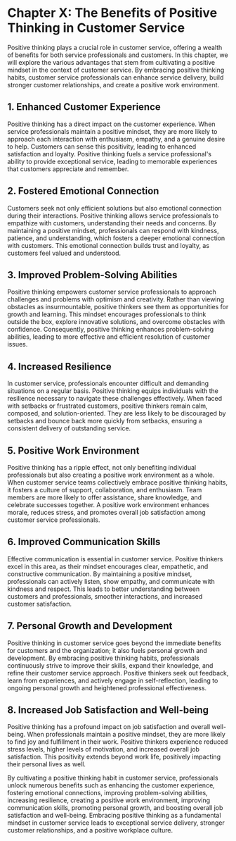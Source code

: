 Chapter X: The Benefits of Positive Thinking in Customer Service
================================================================

Positive thinking plays a crucial role in customer service, offering a wealth of benefits for both service professionals and customers. In this chapter, we will explore the various advantages that stem from cultivating a positive mindset in the context of customer service. By embracing positive thinking habits, customer service professionals can enhance service delivery, build stronger customer relationships, and create a positive work environment.

**1. Enhanced Customer Experience**
-----------------------------------

Positive thinking has a direct impact on the customer experience. When service professionals maintain a positive mindset, they are more likely to approach each interaction with enthusiasm, empathy, and a genuine desire to help. Customers can sense this positivity, leading to enhanced satisfaction and loyalty. Positive thinking fuels a service professional's ability to provide exceptional service, leading to memorable experiences that customers appreciate and remember.

**2. Fostered Emotional Connection**
------------------------------------

Customers seek not only efficient solutions but also emotional connection during their interactions. Positive thinking allows service professionals to empathize with customers, understanding their needs and concerns. By maintaining a positive mindset, professionals can respond with kindness, patience, and understanding, which fosters a deeper emotional connection with customers. This emotional connection builds trust and loyalty, as customers feel valued and understood.

**3. Improved Problem-Solving Abilities**
-----------------------------------------

Positive thinking empowers customer service professionals to approach challenges and problems with optimism and creativity. Rather than viewing obstacles as insurmountable, positive thinkers see them as opportunities for growth and learning. This mindset encourages professionals to think outside the box, explore innovative solutions, and overcome obstacles with confidence. Consequently, positive thinking enhances problem-solving abilities, leading to more effective and efficient resolution of customer issues.

**4. Increased Resilience**
---------------------------

In customer service, professionals encounter difficult and demanding situations on a regular basis. Positive thinking equips individuals with the resilience necessary to navigate these challenges effectively. When faced with setbacks or frustrated customers, positive thinkers remain calm, composed, and solution-oriented. They are less likely to be discouraged by setbacks and bounce back more quickly from setbacks, ensuring a consistent delivery of outstanding service.

**5. Positive Work Environment**
--------------------------------

Positive thinking has a ripple effect, not only benefiting individual professionals but also creating a positive work environment as a whole. When customer service teams collectively embrace positive thinking habits, it fosters a culture of support, collaboration, and enthusiasm. Team members are more likely to offer assistance, share knowledge, and celebrate successes together. A positive work environment enhances morale, reduces stress, and promotes overall job satisfaction among customer service professionals.

**6. Improved Communication Skills**
------------------------------------

Effective communication is essential in customer service. Positive thinkers excel in this area, as their mindset encourages clear, empathetic, and constructive communication. By maintaining a positive mindset, professionals can actively listen, show empathy, and communicate with kindness and respect. This leads to better understanding between customers and professionals, smoother interactions, and increased customer satisfaction.

**7. Personal Growth and Development**
--------------------------------------

Positive thinking in customer service goes beyond the immediate benefits for customers and the organization; it also fuels personal growth and development. By embracing positive thinking habits, professionals continuously strive to improve their skills, expand their knowledge, and refine their customer service approach. Positive thinkers seek out feedback, learn from experiences, and actively engage in self-reflection, leading to ongoing personal growth and heightened professional effectiveness.

**8. Increased Job Satisfaction and Well-being**
------------------------------------------------

Positive thinking has a profound impact on job satisfaction and overall well-being. When professionals maintain a positive mindset, they are more likely to find joy and fulfillment in their work. Positive thinkers experience reduced stress levels, higher levels of motivation, and increased overall job satisfaction. This positivity extends beyond work life, positively impacting their personal lives as well.

By cultivating a positive thinking habit in customer service, professionals unlock numerous benefits such as enhancing the customer experience, fostering emotional connections, improving problem-solving abilities, increasing resilience, creating a positive work environment, improving communication skills, promoting personal growth, and boosting overall job satisfaction and well-being. Embracing positive thinking as a fundamental mindset in customer service leads to exceptional service delivery, stronger customer relationships, and a positive workplace culture.
